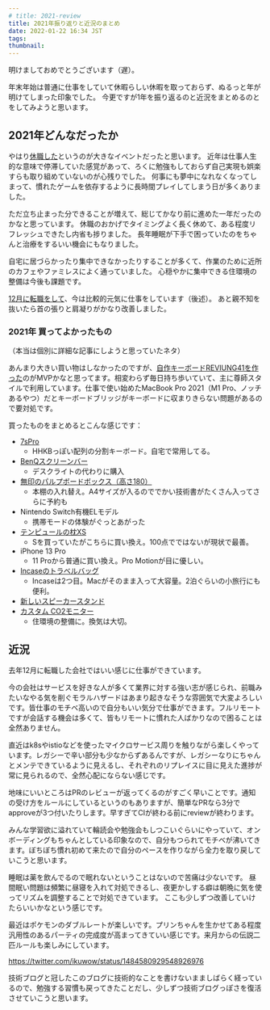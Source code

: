 ```yaml
---
# title: 2021-review
title: 2021年振り返りと近況のまとめ
date: 2022-01-22 16:34 JST
tags:
thumbnail:
---
```


明けましておめでとうございます（遅）。

年末年始は普通に仕事をしていて休暇らしい休暇を取っておらず、ぬるっと年が明けてしまった印象でした。
今更ですが1年を振り返るのと近況をまとめるのとをしてみようと思います。

## 2021年どんなだったか

やはり[休職した](/entry/sick-leave-started/)というのが大きなイベントだったと思います。
近年は仕事人生的な意味で停滞していた感覚があって、ろくに勉強もしておらず自己実現も娯楽すらも取り組めていないのが心残りでした。
何事にも夢中になれなくなってしまって、慣れたゲームを依存するように長時間プレイしてしまう日が多くありました。

ただ立ち止まった分できることが増えて、総じてかなり前に進めた一年だったのかなと思っています。
休職のおかげでタイミングよく長く休めて、ある程度リフレッシュできたし内省も捗りました。
長年睡眠が下手で困っていたのをちゃんと治療をするいい機会にもなりました。

自宅に居づらかったり集中できなかったりすることが多くて、作業のために近所のカフェやファミレスによく通っていました。
心穏やかに集中できる住環境の整備は今後も課題です。

[12月に転職をして](/entry/job-change-2021/)、今は比較的元気に仕事をしています（後述）。
あと親不知を抜いたら首の張りと肩凝りがかなり改善しました。

### 2021年 買ってよかったもの

（本当は個別に詳細な記事にしようと思っていたネタ）

あんまり大きい買い物はしなかったのですが、[自作キーボードREVIUNG41を作った](/entry/built-reviung41/)のがMVPかなと思ってます。相変わらず毎日持ち歩いていて、主に尊師スタイルで利用しています。仕事で使い始めたMacBook Pro 2021（M1 Pro、ノッチあるやつ）だとキーボードブリッジがキーボードに収まりきらない問題があるので要対処です。

買ったものをまとめるとこんな感じです：

* [7sPro](https://shop.yushakobo.jp/products/7spro)
	* HHKBっぽい配列の分割キーボード。自宅で常用してる。
* [BenQスクリーンバー](https://amzn.to/32mzwDb)
	* デスクライトの代わりに購入
* [無印のパルプボードボックス（高さ180）](https://www.muji.com/jp/ja/store/cmdty/detail/4945247549201)
	* 本棚の入れ替え。A4サイズが入るのででかい技術書がたくさん入ってさらに予約も
* Nintendo Switch有機ELモデル
	* 携帯モードの体験がぐっとあがった
* [テンピュールの枕XS](https://amzn.to/3tX0aO6)
	* Sを買っていたがこちらに買い換え。100点でではないが現状で最善。
* iPhone 13 Pro
	* 11 Proから普通に買い換え。Pro Motionが目に優しい。
* [Incaseのトラベルバッグ](https://amzn.to/3fOwESI)
	* Incaseは2つ目。Macがそのまま入って大容量。2泊ぐらいの小旅行にも便利。
* [新しいスピーカースタンド](https://amzn.to/33SdkkF)
* [カスタム CO2モニター](https://amzn.to/3Aonm9p)
	* 住環境の整備に。換気は大切。

## 近況

去年12月に転職した会社ではいい感じに仕事ができています。

今の会社はサービスを好きな人が多くて業界に対する強い志が感じられ、前職みたいなやる気を削ぐモラルハザードはあまり起きなそうな雰囲気で大変よろしいです。皆仕事のモチベ高いので自分もいい気分で仕事ができます。フルリモートですが会話する機会は多くて、皆もリモートに慣れた人ばかりなので困ることは全然ありません。

直近はk8sやistioなどを使ったマイクロサービス周りを触りながら楽しくやっています。レガシーで辛い部分も少なからずあるんですが、レガシーなりにちゃんとメンテできているように見えるし、それぞれのリプレイスに目に見えた進捗が常に見られるので、全然心配にならない感じです。

地味にいいところはPRのレビューが返ってくるのがすごく早いことです。通知の受け方をルールにしているというのもありますが、簡単なPRなら3分でapproveが3つ付いたりします。早すぎてCIが終わる前にreviewが終わります。

みんな学習欲に溢れていて輪読会や勉強会もしつこいぐらいにやっていて、オンボーディングもちゃんとしている印象なので、自分もつられてモチベが沸いてきます。ぼちぼち慣れ初めて来たので自分のペースを作りながら全力を取り戻していこうと思います。

睡眠は薬を飲んでるので眠れないということはないので苦痛は少ないです。
昼間眠い問題は頻繁に昼寝を入れて対処できるし、夜更かしする癖は朝晩に気を使ってリズムを調整することで対処できています。
ここも少しずつ改善していけたらいいかなという感じです。

最近はポケモンのダブルレートが楽しいです。プリンちゃんを生かせてある程度汎用性のあるパーティの完成度が高まってきていい感じです。来月からの伝説二匹ルールも楽しみにしています。

https://twitter.com/ikuwow/status/1484580929548926976

技術ブログと冠したこのブログに技術的なことを書けないまましばらく経っているので、勉強する習慣も戻ってきたことだし、少しずつ技術ブログっぽさを復活させていこうと思います。


